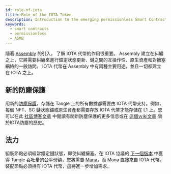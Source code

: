 ```yaml
---
id: role-of-iota
title: Role of the IOTA Token
description: Introduction to the emerging permissionless Smart Contracts network
keywords:
  - smart contracts
  - permissionless
  - ASMB
---
```


隨著 [Assembly](./assembly) 的引入， 了解 IOTA 代幣的作用很重要。 Assembly 建立在糾纏之上，它將需要糾纏來進行錨定狀態更新、鏈之間的互操作性、原生資產和對擁塞網絡的一般訪問。 IOTA 代幣在 Assembly 中有兩種主要用途，並且一切都建立在 IOTA 之上。

## 新的防塵保護

用新的[防塵保護](https://github.com/iotaledger/tips/pull/39)，存儲在 Tangle 上的所有數據都需要由 IOTA 代幣支持。例如，每個 NFT、SC 鏈狀態錨或原生資產都需要存放 IOTA 代幣才能存儲在 L1 上。您可以在此 [社區博客文章](https://medium.com/@wernerderchamp/dust-protection-on-the-iota-network-an-eli12-d8ca567a2d36) 中閱讀有關新防塵保護的更多信息或在 [這個ｗiki文章](./dust-protection#new-tokenisation-framework) 關於IOTA防塵的歷史。

## 法力

組裝節點必須經常錨定鏈狀態，即使糾纏擁塞。在 IOTA 協議的 [下一個版本](https://v2.iota.org) 中獲得 Tangle 吞吐量的公平份額，您將需要 [Mana](/IOTA-2.0-Research-Specifications/5.3Mana)，而 Mana 直接來自 IOTA 代幣。裝配節點必須持有 IOTA 代幣，這將進一步增加需求。
